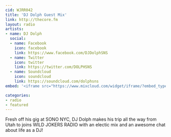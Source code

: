 ```yaml
---
cid: WJRR042
title: 'DJ Dolph Guest Mix'
link: http://thecore.fm
layout: radio
artists: 
- name: DJ Dolph
  social:
  - name: Facebook
    icon: facebook
    link: https://www.facebook.com/DJDolphSNS
  - name: Twitter
    icon: twitter
    link: https://twitter.com/DOLPHSNS
  - name: Soundcloud
    icon: soundcloud
    link: https://soundcloud.com/dolphsns
embed: '<iframe src="https://www.mixcloud.com/widget/iframe/?embed_type=widget_standard&amp;embed_uuid=e0415e7e-1e91-4369-84ec-b877908222bf&amp;feed=https%3A%2F%2Fwww.mixcloud.com%2FWildjokers%2F06-14-15-dj-dolph-guest-mix%2F&amp;hide_cover=1&amp;hide_tracklist=1&amp;replace=0" frameborder="0" height="180" width="100%"></iframe>'

categories:
- radio
- featured
---
```


Fresh off his gig at SONO NYC, DJ Dolph makes his trip all the way from Utah to joins WILD JOKERS RADIO with an electic mix and an awesome chat about life as a DJ!
